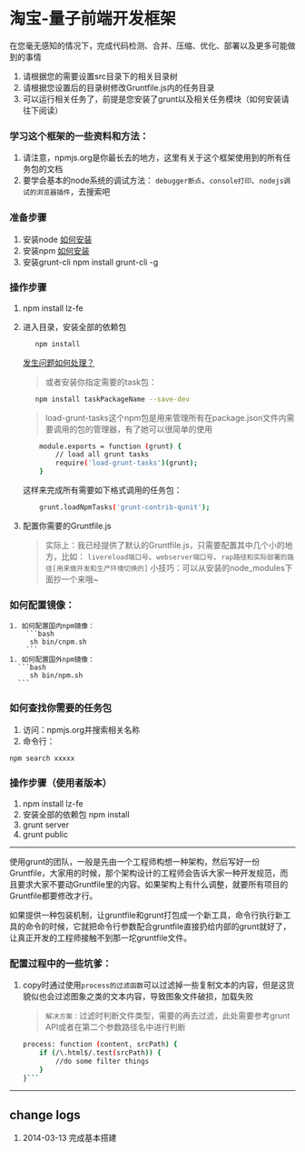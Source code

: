 淘宝-量子前端开发框架
=====================================================
在您毫无感知的情况下，完成代码检测、合并、压缩、优化、部署以及更多可能做到的事情

1. 请根据您的需要设置src目录下的相关目录树
2. 请根据您设置后的目录树修改Gruntfile.js内的任务目录
3. 可以运行相关任务了，前提是您安装了grunt以及相关任务模块（如何安装请往下阅读）

### 学习这个框架的一些资料和方法：

1. 请注意，npmjs.org是你最长去的地方，这里有关于这个框架使用到的所有任务包的文档
1. 要学会基本的node系统的调试方法：
`debugger断点`、`console打印`、`nodejs调试的浏览器插件`，去搜索吧

### 准备步骤

1. 安装node
   [如何安装](http://nodejs.org/)
1. 安装npm
    [如何安装](http://npmjs.org/)
1. 安装grunt-cli
    npm install grunt-cli -g

### 操作步骤

1. npm install lz-fe
1. 进入目录，安装全部的依赖包
   ```bash
      npm install
   ```
    [发生问题如何处理？](http://edui.alibaba-inc.com)
    > 或者安装你指定需要的task包：
      ```bash
         npm install taskPackageName --save-dev
      ```
    > load-grunt-tasks这个npm包是用来管理所有在package.json文件内需要调用的包的管理器，有了她可以很简单的使用
    ```bash
        module.exports = function (grunt) {
            // load all grunt tasks
            require('load-grunt-tasks')(grunt);
        }
    ```
    这样来完成所有需要如下格式调用的任务包：
    ```bash
        grunt.loadNpmTasks('grunt-contrib-qunit');
    ```
    
1. 配置你需要的Gruntfile.js
    > 实际上：我已经提供了默认的Gruntfile.js，只需要配置其中几个小的地方，比如：
        `livereload端口号`、`webserver端口号`、`rap路径和实际部署的路径[用来做开发和生产环境切换的]`
    > 小技巧：可以从安装的node_modules下面抄一个来哦~

### 如何配置镜像：

    1. 如何配置国内npm镜像：
        ```bash
         sh bin/cnpm.sh
        ```
    1. 如何配置国外npm镜像：
      ```bash
         sh bin/npm.sh
      ```
### 如何查找你需要的任务包

1. 访问：npmjs.org并搜索相关名称
1. 命令行：
```bash
npm search xxxxx
```
### 操作步骤（使用者版本）
1. npm install lz-fe
1. 安装全部的依赖包 npm install
1. grunt server
1. grunt public

* * *
使用grunt的团队，一般是先由一个工程师构想一种架构，然后写好一份Gruntfile，大家用的时候，那个架构设计的工程师会告诉大家一种开发规范，而且要求大家不要动Gruntfile里的内容。如果架构上有什么调整，就要所有项目的Gruntfile都要修改才行。

如果提供一种包装机制，让gruntfile和grunt打包成一个新工具，命令行执行新工具的命令的时候，它就把命令行参数配合gruntfile直接扔给内部的grunt就好了，让真正开发的工程师接触不到那一坨gruntfile文件。

### 配置过程中的一些坑爹：
1. copy时通过使用`process的过滤函数`可以过滤掉一些复制文本的内容，但是这货貌似也会过滤图象之类的文本内容，导致图象文件破损，加载失败
    > `解决方案：`过滤时判断文件类型，需要的再去过滤，此处需要参考grunt API或者在第二个参数路径名中进行判断
    ```bash
    process: function (content, srcPath) {
        if (/\.html$/.test(srcPath)) {
            //do some filter things
        }
    }```


*****************************************
## change logs
1. 2014-03-13
    完成基本搭建
